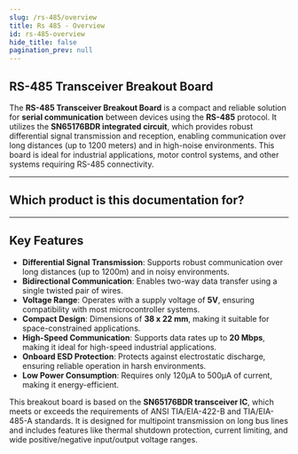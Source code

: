 ```yaml
---
slug: /rs-485/overview
title: Rs 485 - Overview
id: rs-485-overview
hide_title: false
pagination_prev: null
---
```


## RS-485 Transceiver Breakout Board

The **RS-485 Transceiver Breakout Board** is a compact and reliable solution for **serial communication** between devices using the **RS-485** protocol. It utilizes the **SN65176BDR integrated circuit**, which provides robust differential signal transmission and reception, enabling communication over long distances (up to 1200 meters) and in high-noise environments. This board is ideal for industrial applications, motor control systems, and other systems requiring RS-485 connectivity.

<CenteredImage src="/img/rs-485/333068.jpg" alt="standard protocol for communication" caption="RS-485 transceiver breakout"/>

---

## Which product is this documentation for?

<QuickLink 
  title="RS-485 transceiver breakout" 
  description="333068"
  url="https://soldered.com/product/rs-485-transciever-breakout/"
  image="/img/rs-485/333068.jpg" 
/>

---

## Key Features

*   **Differential Signal Transmission**: Supports robust communication over long distances (up to 1200m) and in noisy environments.
*   **Bidirectional Communication**: Enables two-way data transfer using a single twisted pair of wires.
*   **Voltage Range**: Operates with a supply voltage of **5V**, ensuring compatibility with most microcontroller systems.
*   **Compact Design**: Dimensions of **38 x 22 mm**, making it suitable for space-constrained applications.
*   **High-Speed Communication**: Supports data rates up to **20 Mbps**, making it ideal for high-speed industrial applications.
*   **Onboard ESD Protection**: Protects against electrostatic discharge, ensuring reliable operation in harsh environments.
*   **Low Power Consumption**: Requires only 120μA to 500μA of current, making it energy-efficient.
    
This breakout board is based on the **SN65176BDR transceiver IC**, which meets or exceeds the requirements of ANSI TIA/EIA-422-B and TIA/EIA-485-A standards. It is designed for multipoint transmission on long bus lines and includes features like thermal shutdown protection, current limiting, and wide positive/negative input/output voltage ranges.